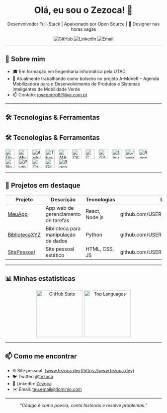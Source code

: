 <!--
  README.md para o teu perfil GitHub
  Substitui os campos entre << >> pelos teus dados
-->

<div align="center">
  <!-- Foto de perfil opcional -->
  <!-- ![avatar](https://github.com/USERNAME.png) -->
  <h1>Olá, eu sou o Zezoca! 👋</h1>
  <p>Desenvolvedor Full-Stack | Apaixonado por Open Source | 🎨 Designer nas horas vagas</p>

  <!-- Badges -->
  <a href="https://github.com/USERNAME">
    <img src="https://img.shields.io/badge/GitHub-@USERNAME-181717?style=flat&logo=github" alt="GitHub">
  </a>
  <a href="https://linkedin.com/in/SEU_LINKEDIN">
    <img src="https://img.shields.io/badge/LinkedIn-Perfil-blue?style=flat&logo=linkedin" alt="LinkedIn">
  </a>
  <a href="mailto:teu.email@dominio.com">
    <img src="https://img.shields.io/badge/Email-teu.email%40dominio.com-c14438?style=flat&logo=gmail" alt="Email">
  </a>
</div>

---

## 🚀 Sobre mim

- 🎓 Em formação em Engenharia informática pela UTAD
- 💼 Atualmente trabalhando como bolseiro no projeto A-MoVeR – Agenda Mobilizadora para o Desenvolvimento de Produtos e Sistemas Inteligentes de Mobilidade Verde
- 📫 Contato: josepedro8@live.com.pt

---

## 🛠️ Tecnologias & Ferramentas

## 🛠️ Tecnologias & Ferramentas

<i>
  <img align="left" alt="Docker" width="30px" style="padding-right:10px;" src="https://cdn.jsdelivr.net/gh/devicons/devicon/icons/docker/docker-original.svg"/>
  <img align="left" alt="MySQL" width="30px" style="padding-right:10px;" src="https://cdn.jsdelivr.net/gh/devicons/devicon/icons/mysql/mysql-original.svg"/>
  <img align="left" alt="Arduino" width="30px" style="padding-right:10px;" src="https://cdn.jsdelivr.net/gh/devicons/devicon/icons/arduino/arduino-original.svg"/>
  <img align="left" alt="Three.js" width="30px" style="padding-right:10px;" src="https://cdn.jsdelivr.net/gh/devicons/devicon/icons/threejs/threejs-original.svg"/>
  <img align="left" alt="MATLAB" width="30px" style="padding-right:10px;" src="https://cdn.jsdelivr.net/gh/devicons/devicon/icons/matlab/matlab-original.svg"/>
  <img align="left" alt="C#" width="30px" style="padding-right:10px;" src="https://cdn.jsdelivr.net/gh/devicons/devicon/icons/csharp/csharp-original.svg"/>
  <img align="left" alt="C" width="30px" style="padding-right:10px;" src="https://cdn.jsdelivr.net/gh/devicons/devicon/icons/c/c-original.svg"/>
  <img align="left" alt="Git" width="30px" style="padding-right:10px;" src="https://cdn.jsdelivr.net/gh/devicons/devicon/icons/git/git-original.svg"/>
  <img align="left" alt="Linux" width="30px" style="padding-right:10px;" src="https://cdn.jsdelivr.net/gh/devicons/devicon/icons/linux/linux-original.svg"/>
  <img align="left" alt="JavaScript" width="30px" style="padding-right:10px;" src="https://cdn.jsdelivr.net/gh/devicons/devicon/icons/javascript/javascript-plain.svg"/>
  <img align="left" alt="React" width="30px" style="padding-right:10px;" src="https://cdn.jsdelivr.net/gh/devicons/devicon/icons/react/react-original.svg"/>
  <img align="left" alt="Node.js" width="30px" style="padding-right:10px;" src="https://cdn.jsdelivr.net/gh/devicons/devicon/icons/nodejs/nodejs-original.svg"/>
  <img align="left" alt="Python" width="30px" style="padding-right:10px;" src="https://cdn.jsdelivr.net/gh/devicons/devicon/icons/python/python-plain.svg"/>
  <img align="left" alt="C++" width="30px" style="padding-right:10px;" src="https://cdn.jsdelivr.net/gh/devicons/devicon/icons/cplusplus/cplusplus-line.svg"/>
  <img align="left" alt="GitHub" width="30px" style="padding-right:10px;" src="https://cdn.jsdelivr.net/gh/devicons/devicon/icons/github/github-original.svg"/>
  <img align="left" alt="Bash" width="30px" style="padding-right:10px;" src="https://cdn.jsdelivr.net/gh/devicons/devicon/icons/bash/bash-original.svg"/>
</i>
<br clear="both"/>

---

## 📂 Projetos em destaque

| Projeto                       | Descrição                                   | Tecnologias     | Link                     |
|-------------------------------|---------------------------------------------|-----------------|--------------------------|
| [MeuApp](https://github.com/USERNAME/MeuApp)     | App web de gerenciamento de tarefas         | React, Node.js  | github.com/USERNAME/MeuApp |
| [BibliotecaXYZ](https://github.com/USERNAME/BibliotecaXYZ) | Biblioteca para manipulação de dados        | Python          | github.com/USERNAME/BibliotecaXYZ |
| [SitePessoal](https://github.com/USERNAME/SitePessoal) | Site pessoal estático                       | HTML, CSS, JS   | github.com/USERNAME/SitePessoal |

---

## 📊 Minhas estatísticas

<div align="center">
  <!-- GitHub Readme Stats: https://github.com/anuraghazra/github-readme-stats -->
  <img height="150" src="https://github-readme-stats.vercel.app/api?username=USERNAME&show_icons=true&theme=tokyonight" alt="GitHub Stats" />
  <img height="150" src="https://github-readme-stats.vercel.app/api/top-langs/?username=USERNAME&layout=compact&theme=tokyonight" alt="Top Languages" />
</div>

---

## 📫 Como me encontrar

- 🌐 Site pessoal: [www.tezoca.dev](https://www.tezoca.dev)
- 🐦 Twitter: [@tezoca](https://twitter.com/tezoca)
- 💼 LinkedIn: [Zezoca](https://linkedin.com/in/tezoca)
- ✉️ Email: teu.email@dominio.com

---

<p align="center">
  <em>“Código é como poesia; conta histórias e resolve problemas.”</em>
</p>
